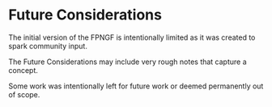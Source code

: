 # Future Considerations

The initial version of the FPNGF is intentionally limited as it was created to spark community input.&#x20;



The Future Considerations may include very rough notes that capture a concept.&#x20;

Some work was intentionally left for future work or deemed permanently out of scope.&#x20;


